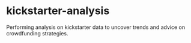 # kickstarter-analysis
Performing analysis on kickstarter data to uncover trends and advice on crowdfunding strategies.
